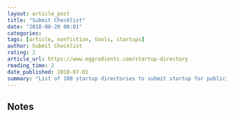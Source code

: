 ```yaml
---
layout: article_post
title: "Submit Checklist"
date: "2018-08-20 00:01"
categories:
tags: [article, nonfiction, tools, startups]
author: Submit Checklist
rating: 2
article_url: https://www.eggradients.com/startup-directory
reading_time: 2
date_published: 2018-07-01
summary: "List of 100 startup directories to submit startup for publicity."
---
```


## Notes
